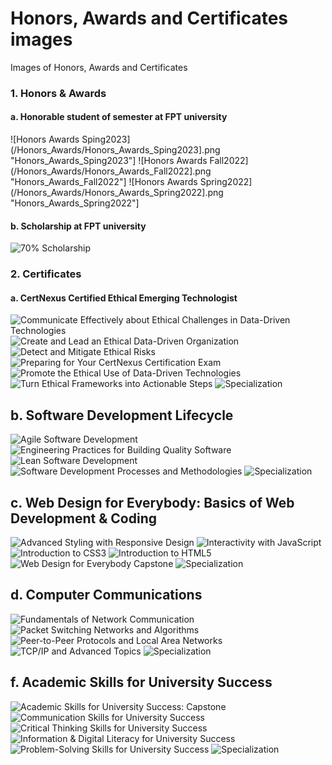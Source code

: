 # Honors, Awards and Certificates images
Images of Honors, Awards and Certificates
### 1. Honors & Awards
#### a. Honorable student of semester at FPT university
![Honors Awards Sping2023](/Honors_Awards/Honors_Awards_Sping2023].png "Honors_Awards_Sping2023"]
![Honors Awards Fall2022](/Honors_Awards/Honors_Awards_Fall2022].png "Honors_Awards_Fall2022"]
![Honors Awards Spring2022](/Honors_Awards/Honors_Awards_Spring2022].png "Honors_Awards_Spring2022"]


#### b. Scholarship at FPT university 
![70% Scholarship](/Honors_Awards/scholarship.jpg "Scholarship")


### 2. Certificates
#### a. CertNexus Certified Ethical Emerging Technologist
![Communicate Effectively about Ethical Challenges in Data-Driven Technologies](/CertNexus_Certified_Ethical_Emerging_Technologist/Communicate_Effectively_about_Ethical_Challenges.png "Communicate_Effectively_about_Ethical_Challenges")
![Create and Lead an Ethical Data-Driven Organization](/CertNexus_Certified_Ethical_Emerging_Technologist/Create_and_Lead.png "Create_and_Lead")
![Detect and Mitigate Ethical Risks](/CertNexus_Certified_Ethical_Emerging_Technologist/Detect_and_Mitigate.png "Detect_and_Mitigate")
![Preparing for Your CertNexus Certification Exam](/CertNexus_Certified_Ethical_Emerging_Technologist/Preparing_for_Exam.png "Preparing_for_Exam")
![Promote the Ethical Use of Data-Driven Technologies](/CertNexus_Certified_Ethical_Emerging_Technologist/Promote_the_Ethical_Use.png "Promote_the_Ethical_Use")
![Turn Ethical Frameworks into Actionable Steps](/CertNexus_Certified_Ethical_Emerging_Technologist/Frameworks_into_Steps.png "Frameworks_into_Steps")
![Specialization](/CertNexus_Certified_Ethical_Emerging_Technologist/specialization.png "specialization")


## b. Software Development Lifecycle 
![Agile Software Development](/Software_Development_Lifecycle/Agile.png "Agile")
![Engineering Practices for Building Quality Software](/Software_Development_Lifecycle/Engineering_Practices_for_Building_Quality.png "Engineering_Practices_for_Building_Quality")
![Lean Software Development](/Software_Development_Lifecycle/Lean.png "Lean")
![Software Development Processes and Methodologies](/Software_Development_Lifecycle/Software_Development_Processes_and_Methodologies.png "Software_Development_Processes_and_Methodologies")
![Specialization](/Software_Development_Lifecycle/specialization.png "specialization")


## c. Web Design for Everybody: Basics of Web Development & Coding
![Advanced Styling with Responsive Design](/Web_Design/Advanced_Styling.png "Advanced_Styling")
![Interactivity with JavaScript](/Web_Design/JavaScript.png "JavaScript")
![Introduction to CSS3](/Web_Design/CSS3.png "CSS3")
![Introduction to HTML5](/Web_Design/HTML5.png "HTML5")
![Web Design for Everybody Capstone](/Web_Design/Capstone.png "Capstone")
![Specialization](/Web_Design/specialization.png "specialization")


## d. Computer Communications
![Fundamentals of Network Communication](/Computer_Communications/Fundamentals_of_Network_Communication.png "Fundamentals_of_Network_Communication")
![Packet Switching Networks and Algorithms](/Computer_Communications/Packet_Switching_Networks_and_Algorithms.png "Packet_Switching_Networks_and_Algorithms")
![Peer-to-Peer Protocols and Local Area Networks](/Computer_Communications/Peer-to-Peer_Protocols_and_LAN.png "Peer-to-Peer_Protocols_and_LAN")
![TCP/IP and Advanced Topics](/Computer_Communications/TCP_IP_and_Advanced_Topics.png "TCP_IP_and_Advanced_Topics")
![Specialization](/Computer_Communications/specialization.png "specialization")


## f. Academic Skills for University Success
![Academic Skills for University Success: Capstone](/Academic_Skills_for_University_Success/Capstone.png "Capstone")
![Communication Skills for University Success](/Academic_Skills_for_University_Success/Communication_Skills.png "Communication_Skills")
![Critical Thinking Skills for University Success](/Academic_Skills_for_University_Success/Critical_Thinking_Skills.png "Critical_Thinking_Skills")
![Information & Digital Literacy for University Success](/Academic_Skills_for_University_Success/Information_&_Digital_Literacy.png "Information_&_Digital_Literacy")
![Problem-Solving Skills for University Success](/Academic_Skills_for_University_Success/Problem-Solving_Skills.png "Problem-Solving_Skills")
![Specialization](/Academic_Skills_for_University_Success/specialization.png "specialization")